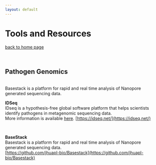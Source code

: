 ```yaml
---
layout: default
---
```


# Tools and Resources

[back to home page](./)

<div class="paragraph"><p><br>
</p></div>

## Pathogen Genomics

<div class="paragraph"><p><br>Basestack is a platform for rapid and real time analysis of Nanopore generated sequencing data.
</p></div>

**IDSeq** <br>
IDseq is a hypothesis-free global software platform that helps scientists identify pathogens in metagenomic sequencing data. <br>
More information is available [here](https://discoveridseq.com/vr).
[https://idseq.net/](https://idseq.net/)

<div class="paragraph"><p><br>
</p></div>

**BaseStack** <br>
Basestack is a platform for rapid and real time analysis of Nanopore generated sequencing data. <br>
[https://github.com/jhuapl-bio/Basestack](https://github.com/jhuapl-bio/Basestack)

